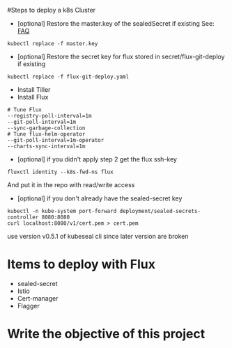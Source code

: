 #Steps to deploy a k8s Cluster

 * [optional]
 Restore the master.key of the sealedSecret if existing See: [FAQ](https://github.com/bitnami-labs/sealed-secrets#faq) 
 ```
 kubectl replace -f master.key
 ```
 * [optional]
Restore the secret key for flux stored in secret/flux-git-deploy if existing
 ```
kubectl replace -f flux-git-deploy.yaml
 ```
 * Install Tiller
 * Install Flux
 ```
# Tune Flux
--registry-poll-interval=1m
--git-poll-interval=1m
--sync-garbage-collection
# Tune flux-helm-operator
--git-poll-interval=1m-operator
--charts-sync-interval=1m
 ```
 * [optional]
if you didn't apply step 2 get the flux ssh-key
 ```
fluxctl identity --k8s-fwd-ns flux
 ```
And put it in the repo with read/write access
 * [optional]
if you don't already have the sealed-secret key
 ```
kubectl -n kube-system port-forward deployment/sealed-secrets-controller 8080:8080
curl localhost:8080/v1/cert.pem > cert.pem
 ```
use version v0.5.1 of kubeseal cli since later version are broken

# Items to deploy with Flux

 * sealed-secret
 * Istio
 * Cert-manager
 * Flagger
 
 # Write the objective of this project
 